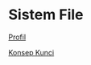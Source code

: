 # Sistem File

[Profil](Sistem%20File%2067dc4592562d4fbfb9b1b877742bcf4e/Profil%20eb40fb74e09f44d09c18d60e3e6ed473.md)

[Konsep Kunci](Sistem%20File%2067dc4592562d4fbfb9b1b877742bcf4e/Konsep%20Kunci%202eb05bc4b85444149dfcf1fb1529522f.md)

